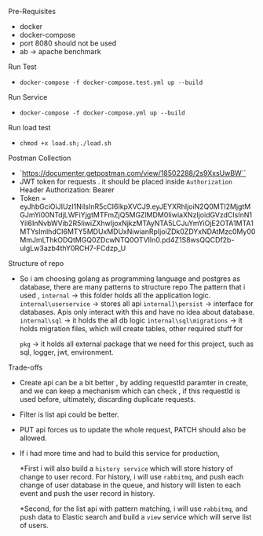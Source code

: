 Pre-Requisites
- docker
- docker-compose
- port 8080 should not be used
- ab -> apache benchmark

Run Test
- `docker-compose -f docker-compose.test.yml up --build`

Run Service
- `docker-compose -f docker-compose.yml up --build`

Run load test
-  `chmod +x load.sh;./load.sh`

Postman Collection
- `https://documenter.getpostman.com/view/18502288/2s9XxsUwBW``
- JWT token for requests . it should be placed inside `Authorization` Header
  Authorization: Bearer <token>
- Token = eyJhbGciOiJIUzI1NiIsInR5cCI6IkpXVCJ9.eyJEYXRhIjoiN2Q0MTI2MjgtMGJmYi00NTdjLWFiYjgtMTFmZjQ5MGZlMDM0IiwiaXNzIjoidGVzdCIsInN1YiI6InNvbWVib2R5IiwiZXhwIjoxNjkzMTAyNTA5LCJuYmYiOjE2OTA1MTA1MTYsImlhdCI6MTY5MDUxMDUxNiwianRpIjoiZDk0ZDYxNDAtMzc0My00MmJmLThkODQtMGQ0ZDcwNTQ0OTVlIn0.pd4Z1S8wsQQCDf2b-uIgLw3azb4thY0RCH7-FCdzp_U 




Structure of repo
- So i am choosing golang as programming language and postgres as database, there are many patterns to structure repo
  The pattern that i used , 
  `internal` -> this folder holds all the application logic.
  `internal\userservice` -> stores all api 
  `internal]\persist` -> interface for databases. Apis only interact with this and have no idea about database.
  `internal\sql` -> it holds the all db logic
  `internal\sql\migrations` -> it holds migration files, which will create tables, other required stuff for 

  `pkg` -> it holds all external package that we need for this project, such as sql, logger, jwt, environment.

Trade-offs
- Create api can be a bit better , by adding requestId paramter in create, and we can keep a mechanism which can check , if this requestId is used before, ultimately, discarding duplicate requests.
- Filter is list api could be better.
- PUT api forces us to update the whole request, PATCH should also be allowed.
- If i had more time and had to build this service for production, 
  
  *First i will also build a `history service` which will store history of change to user record.
  For history, i will use `rabbitmq`, and push each change of user database in the queue, and history will listen to each event and push the user record in history.
  
  *Second, for the list api with pattern matching, i will use `rabbitmq`, and push data to Elastic search and build a `view` service which will serve list of users.

  

